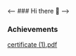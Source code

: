 <-- ### Hi there 👋 -->
### Achievements

[certificate (1).pdf](https://github.com/Farlom/Farlom/files/11801481/certificate.1.pdf)

<!--
**Farlom/Farlom** is a ✨ _special_ ✨ repository because its `README.md` (this file) appears on your GitHub profile.

Here are some ideas to get you started:

- 🔭 I’m currently working on ...
- 🌱 I’m currently learning ...
- 👯 I’m looking to collaborate on ...
- 🤔 I’m looking for help with ...
- 💬 Ask me about ...
- 📫 How to reach me: ...
- 😄 Pronouns: ...
- ⚡ Fun fact: ...
-->
